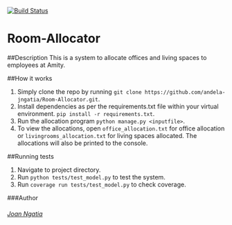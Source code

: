 [![Build Status](https://travis-ci.org/andela-jngatia/Room-Allocator.svg?branch=develop)](https://travis-ci.org/andela-jngatia/Room-Allocator)
# Room-Allocator

##Description
This is a system to allocate offices and living spaces to employees at Amity.

##How it works
1. Simply clone the repo by running
		`git clone https://github.com/andela-jngatia/Room-Allocator.git`.
2. Install dependencies as per the requirements.txt file within your virtual environment.
		`pip install -r requirements.txt`.
3. Run the allocation program
		`python manage.py <inputfile>`.
4. To view the allocations, 
	open `office_allocation.txt` for office allocation or 
	`livingrooms_allocation.txt` for living spaces allocated.
    The allocations will  also be printed to the console.

##Running tests
1.	Navigate to project directory.
2.	Run `python tests/test_model.py` to test the system.
3.	Run `coverage run tests/test_model.py` to check coverage.

###Author
###### [Joan Ngatia](https://github.com/andela-jngatia)
